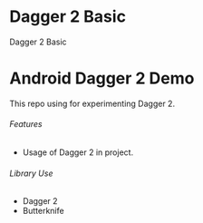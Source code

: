 # Dagger 2 Basic
Dagger 2 Basic

# Android Dagger 2 Demo

This repo using for experimenting Dagger 2.

###### Features
- Usage of Dagger 2 in project.

###### Library Use
- Dagger 2
- Butterknife

